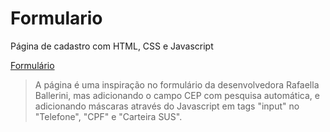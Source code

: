 # Formulario
Página de cadastro com HTML, CSS e Javascript


  <a href="https://delucca7.github.io/Formulario-Javascript-HTML-CSS/Formulario.html">Formulário</a>
  <blockquote>A página é uma inspiração no formulário da desenvolvedora Rafaella Ballerini,
  mas adicionando o campo CEP com pesquisa automática, e adicionando máscaras através do Javascript 
  em tags "input" no "Telefone", "CPF" e "Carteira SUS".</blockquote>
